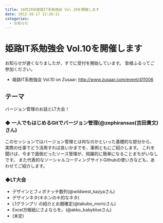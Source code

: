 ```yaml
---
title: 10月20日姫路IT系勉強会 Vol.10を開催します
date: 2012-10-17 12:20:11
categories:
  - お知らせ
---
```


# 姫路IT系勉強会 Vol.10を開催します

お知らせが遅くなりましたが、すでに受付を開始しています。
皆様ふるってご参加ください。

- 姫路IT系勉強会 Vol.10 on Zusaar: <http://www.zusaar.com/event/411006>

## テーマ

バージョン管理のお話とLT大会！

### ◆ 一人でもはじめるGitでバージョン管理(@zephiransas(吉田貴文)さん)

このセッションではバージョン管理とは何なのかといった基礎的な部分から、 実際の仕事でどう活用すれば良いかまでを、事例ともにご紹介します。
これを聞けば、今まで面倒だったソース管理が、飛躍的に簡単になることまちがいなしです。
また代表的なソーシャルコーディングサイトGithubの使い方なども、あわせてご紹介します。

### ◆LT大会

- デザインとフィボナッチ数列(@wildwest\_kazyaさん)
- デザインネタ(キホンのキ的なネタ)
- L1グランプリ の紹介とお題確定(@takubo\_morioさん)
- Excel方眼紙にさよならを。(@akko\_babyblueさん)
- (未定)
